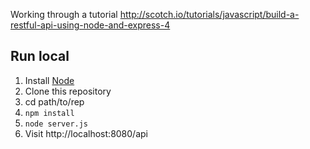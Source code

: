 Working through a tutorial http://scotch.io/tutorials/javascript/build-a-restful-api-using-node-and-express-4

## Run local

1. Install [Node](http://nodejs.org/)
2. Clone this repository
3. cd path/to/rep
4. `npm install`
5. `node server.js`
6. Visit http://localhost:8080/api

